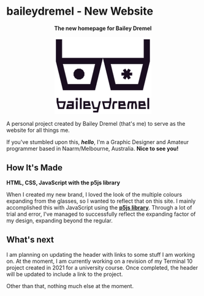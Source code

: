 # baileydremel - New Website

<p align="center">
    <strong>
        The new homepage for Bailey Dremel
    </strong>
</p>

<p align="center">
    <picture align="center">
        <source media="(prefers-color-scheme: dark)" srcset="./assets/logomarkdarktheme.png">
        <img alt="baileydremel glasses logo with text below saying baileydremel" src="./assets/logomarklighttheme.png" width="50%">
    </picture>
</p>

A personal project created by Bailey Dremel (that's me) to serve as the website for all things me. 

If you've stumbled upon this, ***hello***,  I'm a Graphic Designer and Amateur programmer based in Naarm/Melbourne, Australia. **Nice to see you!**

## How It's Made

**HTML, CSS, JavaScript with the p5js library**

When I created my new brand, I loved the look of the multiple colours expanding from the glasses, so I wanted to reflect that on this site. I mainly accomplished this with JavaScript using the **[p5js library](https://github.com/processing/p5.js)**. Through a lot of trial and error, I've managed to successfully reflect the expanding factor of my design, expanding beyond the regular.

## What's next

I am planning on updating the header with links to some stuff I am working on. At the moment, I am currently working on a revision of my Terminal 10 project created in 2021 for a university course. Once completed, the header will be updated to include a link to the project.

Other than that, nothing much else at the moment.

